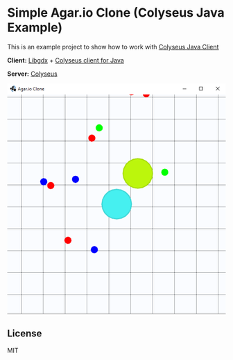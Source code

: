 # Simple Agar.io Clone (Colyseus Java Example)
This is an example project to show how to work with [Colyseus Java Client](https://github.com/doorbash/colyseus-java)

**Client:** 
[Libgdx](https://libgdx.badlogicgames.com/) + [Colyseus client for Java](https://github.com/doorbash/colyseus-java)

**Server:** 
[Colyseus](https://colyseus.io/)

<img src="https://github.com/doorbash/agar.io-clone/blob/master/screenshot.png?raw=true" />

## License

MIT
